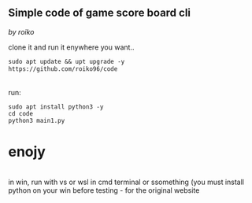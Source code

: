 ## Simple code of game score board cli

*by roiko* 

clone it and run it enywhere you want.. 

```markdown
sudo apt update && upt upgrade -y
https://github.com/roiko96/code
```
<br> run: </br>
```
sudo apt install python3 -y 
cd code
python3 main1.py
```
# enojy
<br> in win, run with vs or wsl in cmd terminal or ssomething (you must install python on your win before testing - for the original website </br>
